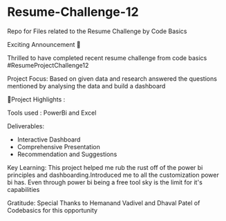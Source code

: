 # Resume-Challenge-12
Repo for Files related to the Resume Challenge by Code Basics

 Exciting Announcement 🥳

Thrilled to have completed recent resume challenge from code basics
#ResumeProjectChallenge12

Project Focus:
Based on given data and research answered the questions mentioned by analysing the data and build a dashboard 

🔎Project Highlights :

Tools used : PowerBi and Excel

Deliverables:

* Interactive Dashboard 
* Comprehensive Presentation 
* Recommendation and Suggestions 

Key Learning: This project helped me rub the rust off of the power bi principles and dashboarding.Introduced me to all the customization  power bi has. Even through power bi being a free tool sky is the limit for it's capabilities 

Gratitude: Special Thanks to Hemanand Vadivel  and Dhaval Patel   of Codebasics  for this opportunity 